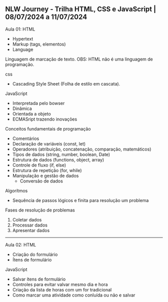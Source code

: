 NLW Journey - Trilha HTML, CSS e JavaScript | 08/07/2024 a 11/07/2024
-------------------
Aula 01:
HTML
 - Hypertext
 - Markup (tags, elementos)
 - Language

 Linguagem de marcação de texto.
 OBS: HTML não é uma linguagem de programação.

 css
 - Cascading Style Sheet (Folha de estilo em cascata).

 JavaScript
 - Interpretada pelo bowser
 - Dinâmica
 - Orientada a objeto
 - ECMASript trazendo inovações

 Conceitos fundamentais de programação
 - Comentários
 - Declaração de variáveis (const, let)
 - Operadores (atribuição, concatenação, comparação, matemáticos)
 - Tipos de dados (string, number, boolean, Date)
 - Estrutura de dados (functions, object, array)
 - Controle de fluxo (if, else)
 - Estrutura de repetição (for, while)
 - Manipulação e gestão de dados
    - Conversão de dados

Algorítmos
 - Sequência de passos lógicos e finita para resolução um problema

Fases de resolução de problemas
01. Coletar dados
02. Processar dados
03. Apresentar dados

-------------------
Aula 02:
HTML
 - Criação do formulário
 - Ítens de formulário

JavaScript
 - Salvar ítens de formulário
 - Controles para evitar valvar mesmo dia e hora
 - Criação da lista de horas com um for tradicional
 - Como marcar uma atividade como conluída ou não e salvar
